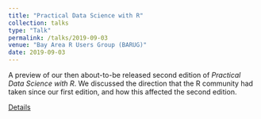 ```yaml
---
title: "Practical Data Science with R"
collection: talks
type: "Talk"
permalink: /talks/2019-09-03
venue: "Bay Area R Users Group (BARUG)"
date: 2019-09-03
---
```


A preview of our then about-to-be released second edition of *Practical Data Science with R*. We discussed the direction that the R community had taken since our first edition, and how this affected the second edition.

[Details](https://www.meetup.com/R-Users/events/263456777/)